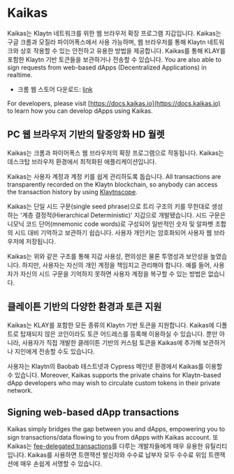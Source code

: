 # Kaikas <a id="kaikas"></a>

Kaikas는 Klaytn 네트워크를 위한 웹 브라우저 확장 프로그램 지갑입니다. Kaikas는 구글 크롬과 모질라 파이어폭스에서 사용 가능하며, 웹 브라우저를 통해 Klaytn 네트워크와 상호 작용할 수 있는 안전하고 유용한 방법을 제공합니다. Kaikas를 통해 KLAY를 포함한 Klaytn 기반 토큰들을 보관하거나 전송할 수 있습니다. You are also able to sign requests from web-based dApps (Decentralized Applications) in realtime.

* 크롬 웹 스토어 다운로드: [link](https://chrome.google.com/webstore/detail/kaikas/jblndlipeogpafnldhgmapagcccfchpi)

For developers, please visit [https://docs.kaikas.io](https://docs.kaikas.io) to learn how you can develop dApps using Kaikas.

## PC 웹 브라우저 기반의 탈중앙화 HD 월렛

Kaikas는 크롬과 파이어폭스 웹 브라우저의 확장 프로그램으로 작동됩니다. Kaikas는 데스크탑 브라우저 환경에서 최적화된 애플리케이션입니다.

Kaikas는 사용자 계정과 계정 키를 쉽게 관리하도록 돕습니다. All transactions are transparently recorded on the Klaytn blockchain, so anybody can access the transaction history by using [Klaytnscope][].

Kaikas는 단일 시드 구문(single seed phrase)으로 트리 구조의 키를 무한대로 생성하는 '계층 결정적(Hierarchical Deterministic)' 지갑으로 개발됐습니다. 시드 구문은 니모닉 코드 단어(mnemonic code words)로 구성되어 일반적인 숫자 및 알파벳 조합의 시드 대비 기억하고 보관하기 쉽습니다. 사용자 개인키는 암호화되어 사용자 웹 브라우저에 저장됩니다.

Kaikas는 위와 같은 구조를 통해 지갑 사용성, 편의성은 물론 투명성과 보안성을 높였습니다. 하지만, 사용자는 자신의 개인 계정을 책임지고 관리해야 합니다. 예를 들어, 사용자가 자신의 시드 구문을 기억하지 못하면 사용자 계정을 복구할 수 있는 방법은 없습니다.

## 클레이튼 기반의 다양한 환경과 토큰 지원

Kaikas는 KLAY를 포함한 모든 종류의 Klaytn 기반 토큰을 지원합니다. Kaikas에 디폴트로 탑재되지 않은 코인이라도 토큰 어드레스를 등록해 이용하실 수 있습니다. 뿐만 아니라, 사용자가 직접 개발한 클레이튼 기반의 커스텀 토큰을 Kaikas에 추가해 보관하거나 지인에게 전송할 수도 있습니다.

사용자는 Klaytn의 Baobab 테스트넷과 Cypress 메인넷 환경에서 Kaikas를 이용할 수 있습니다. Moreover, Kaikas supports the private chains for Klaytn-based dApp developers who may wish to circulate custom tokens in their private network.

## Signing web-based dApp transactions

Kaikas simply bridges the gap between you and dApps, empowering you to sign transactions/data flowing to you from dApps with Kaikas account. 또 Kaikas는 [fee-delegated transactions](/klaytn/design/transactions/README.md#fee-delegation)를 다루는 개발자들에게 매우 유용한 유틸리티입니다. Kaikas를 사용하면 트랜잭션 발신자와 수수료 납부자 모두 수수료 위임 트랜잭션에 매우 손쉽게 서명할 수 있습니다.


[Klaytnscope]: ./klaytnscope.md
